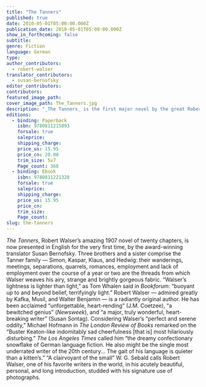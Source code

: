 ```yaml
---
title: "The Tanners"
published: true
date: 2010-05-01T05:00:00.000Z
publication_date: 2010-05-01T05:00:00.000Z
show_in_forthcoming: false
subtitle:
genre: Fiction
language: German
type:
author_contributors:
  - robert-walser
translator_contributors:
  - susan-bernofsky
editor_contributors:
contributors:
featured_image_path:
cover_image_path: The_Tanners.jpg
description: "_The Tanners_ is the first major novel by the great Robert Walser to appear in English "
editions:
  - binding: Paperback
    isbn: 9780811215893
    forsale: true
    saleprice:
    shipping_charge:
    price_us: 15.95
    price_cn: 20.00
    trim_size: 5x7
    Page_count: 368
  - binding: Ebook
    isbn: 9780811221320
    forsale: true
    saleprice:
    shipping_charge:
    price_us: 15.95
    price_cn:
    trim_size:
    Page_count:
slug: the-tanners
---
```


_The Tanners_, Robert Walser’s amazing 1907 novel of twenty chapters, is now presented in English for the very first time, by the award-winning translator Susan Bernofsky. Three brothers and a sister comprise the Tanner family — Simon, Kaspar, Klaus, and Hedwig: their wanderings, meetings, separations, quarrels, romances, employment and lack of employment over the course of a year or two are the threads from which Walser weaves his airy, strange and brightly gorgeous fabric. “Walser’s lightness is lighter than light,” as Tom Whalen said in _Bookforum_: “buoyant up to and beyond belief, terrifyingly light.” Robert Walser — admired greatly by Kafka, Musil, and Walter Benjamin — is a radiantly original author. He has been acclaimed “unforgettable, heart-rending” (J.M. Coetzee), “a bewitched genius” (_Newsweek_), and “a major, truly wonderful, heart-breaking writer” (Susan Sontag). Considering Walser’s “perfect and serene oddity,” Michael Hofmann in _The London Review of Books_ remarked on the “Buster Keaton-like indomitably sad cheerfulness [that is] most hilariously disturbing.” _The Los Angeles Times_ called him “the dreamy confectionary snowflake of German language fiction. He also might be the single most underrated writer of the 20th century... The gait of his language is quieter than a kitten’s.” “A clairvoyant of the small” W. G. Sebald calls Robert Walser, one of his favorite writers in the world, in his acutely beautiful, personal, and long introduction, studded with his signature use of photographs.

